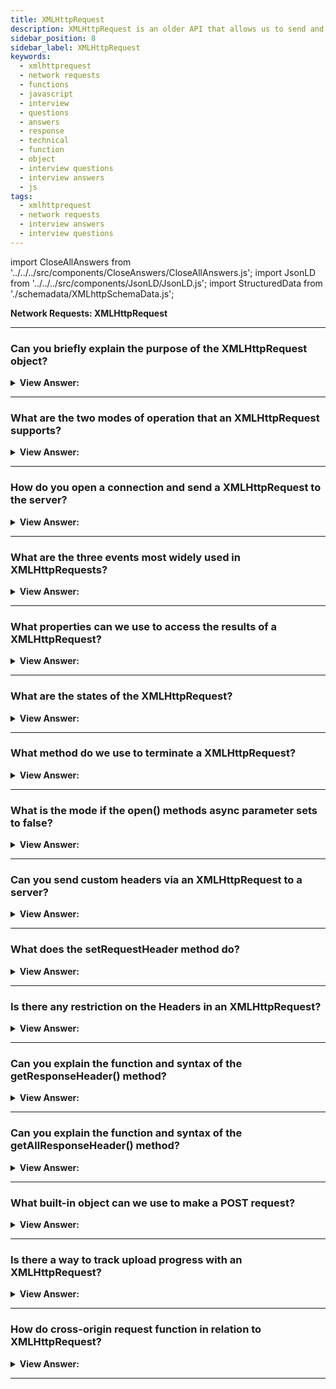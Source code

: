 ```yaml
---
title: XMLHttpRequest
description: XMLHttpRequest is an older API that allows us to send and receive data from a server. XMLHttpRequest is a object that allows JavaScript to make HTTP requests.
sidebar_position: 8
sidebar_label: XMLHttpRequest
keywords:
  - xmlhttprequest
  - network requests
  - functions
  - javascript
  - interview
  - questions
  - answers
  - response
  - technical
  - function
  - object
  - interview questions
  - interview answers
  - js
tags:
  - xmlhttprequest
  - network requests
  - interview answers
  - interview questions
---
```


import CloseAllAnswers from '../../../src/components/CloseAnswers/CloseAllAnswers.js';
import JsonLD from '../../../src/components/JsonLD/JsonLD.js';
import StructuredData from './schemadata/XMLhttpSchemaData.js';

<JsonLD data={StructuredData} />

<head>
  <title>XMLHttpRequest | JavaScript Frontend Phone Interview Answers</title>
</head>

**Network Requests: XMLHttpRequest**

<CloseAllAnswers />

---

### Can you briefly explain the purpose of the XMLHttpRequest object?

<details>
  <summary><strong>View Answer:</strong></summary>
  <div>
  <div><strong>Interview Response:</strong> XMLHttpRequest is a built-in browser object that allows JavaScript to make HTTP requests. Even though it has the term "XML" in its name, it can work on any data, not just those in XML format. We can upload and download files, track progress, and perform a variety of other things. There is currently another, more recent method fetch, which partly deprecates XMLHttpRequest. Developers utilize XMLHttpRequest in modern web development for one of three reasons. One of the more historical reasons is that we need to maintain existing scripts using XMLHttpRequest or that we need to support ancient browsers without polyfills. We want something that fetch does not currently provide, such as tracking upload progress.
    </div>
  </div>
</details>

---

### What are the two modes of operation that an XMLHttpRequest supports?

<details>
  <summary><strong>View Answer:</strong></summary>
  <div>
  <div><strong>Interview Response:</strong> XMLHttpRequest uses both synchronous and asynchronous modes of operation. This mode of operation invokes both, synchronously or asynchronously, using the XMLHttpRequest open method. The XMLHttpRequest method open() initializes a newly-created request, or re-initializes an existing one.  If you want to run your request in async, then the async parameter should be set to true; otherwise, false for the default behavior. We should note that an open call, contrary to its name, does not open the connection. It only configures the request, but the network activity only starts with the call of send.
    </div><br />
    <strong>Syntax: </strong> xhr.open(method, URL, [async, user, password]);<br /><br />
  </div>
</details>

---

### How do you open a connection and send a XMLHttpRequest to the server?

<details>
  <summary><strong>View Answer:</strong></summary>
  <div>
  <div><strong>Interview Response:</strong> If we want to open a connection and send a XMLHttpRequest to a server, we must invoke the send method to send the message body. Some request methods like GET do not have a body. And some of them, like POST use the body to send the data to the server.
    </div><br />
    <strong>Syntax: </strong> xhr.send([body]);<br /><br />
  </div>
</details>

---

### What are the three events most widely used in XMLHttpRequests?

<details>
  <summary><strong>View Answer:</strong></summary>
  <div>
  <div><strong>Interview Response:</strong> The most widely used events in XMLHttpRequest are the load, error, and progress events. The load event happens when the request is complete (even if HTTP status is like 400 or 500), and the response fully downloads. The error event happens when the request could not transmit, e.g., network down or invalid URL. The progress event triggers periodically while the response is downloaded and reports how much has gotten downloaded.
    </div><br />
  <div><strong className="codeExample">Code Example:</strong><br /><br />

<strong>Syntax: </strong> xhr.send([body]);<br /><br />

  <div></div>

```js
xhr.onload = function () {
  alert(`Loaded: ${xhr.status} ${xhr.response}`);
};

xhr.onerror = function () {
  // only triggers if the request couldn't be made at all
  alert(`Network Error`);
};

xhr.onprogress = function (event) {
  // triggers periodically
  // event.loaded - how many bytes downloaded
  // event.lengthComputable = true if the server sent Content-Length header
  // event.total - total number of bytes (if lengthComputable)
  alert(`Received ${event.loaded} of ${event.total}`);
};
```

  </div>
  </div>
</details>

---

### What properties can we use to access the results of a XMLHttpRequest?

<details>
  <summary><strong>View Answer:</strong></summary>
  <div>
  <div><strong>Interview Response:</strong> The properties we can use to access the results of an XMLHttpRequest include the status, statusText, and response properties. We can also specify a timeout using the timeout property. If the request fails or does not return within the given time, it cancels, triggering a timeout event.
    </div><br />
    <strong>Syntax: </strong> xhr.timeout = 10000; // timeout in ms, 10 seconds<br /><br />
  </div>
</details>

---

### What are the states of the XMLHttpRequest?

<details>
  <summary><strong>View Answer:</strong></summary>
  <div>
  <div><strong>Interview Response:</strong> XMLHttpRequest changes between states as it progresses include unsent (0), opened (1), headers_received (2), loading (3), and done (4). A numeric value marks each. Unsent refers to the XMLHttpRequest client creation, but the open() method hasn't gotten called yet. Opened is when the open() method invokes. During this state, the request headers are set using the setRequestHeader() method, and the send() method is called, which initiates the fetch. The headers_received state refers to the send() method, and the response headers fully transmit. The loading state refers to the response body being received. The final state completes, defining that the data transfer has gotten completed or something went wrong during the transfer (e.g., infinite redirects). The current state is accessible as xhr.readyState. An XMLHttpRequest object travels them in the order 0 → 1 → 2 → 3 → … → 3 → 4. State 3 repeats every time a data packet is received over the network.
    </div><br />
  <div><strong className="codeExample">Code Example:</strong> Tracking readystatechange event<br /><br />

<strong>Syntax: </strong> xhr.readyState<br /><br />

  <div></div>

```js
xhr.onreadystatechange = function () {
  if (xhr.readyState == 3) {
    // loading
  }
  if (xhr.readyState == 4) {
    // request finished
  }
};
```

  </div>
  </div>
</details>

---

### What method do we use to terminate a XMLHttpRequest?

<details>
  <summary><strong>View Answer:</strong></summary>
  <div>
  <div><strong>Interview Response:</strong> We can terminate the request at any time. The call to xhr.abort() triggers the abort event, and xhr.status becomes 0 (unset state or has not been initialized).
    </div>
  </div>
</details>

---

### What is the mode if the open() methods async parameter sets to false?

<details>
  <summary><strong>View Answer:</strong></summary>
  <div>
  <div><strong>Interview Response:</strong> If the open method's third async parameter is set to false. The request is made in a synchronous manner. To put it another way, JavaScript execution pauses at send() and continues when the response is received. Similar to alert or prompt instructions. While synchronous calls appear to be a good idea, they are rarely used since they restrict in-page JavaScript from being run until the loading is complete. In some browsers, scrolling gets difficult. If the synchronous call takes too long, the browser may advise that the "hanging" webpage be closed.
    </div><br />
  <div><strong className="codeExample">Code Example:</strong><br /><br />

<strong>Syntax: </strong> xhr.open('GET', '/article/xmlhttprequest/hello.txt', false)<br /><br />

  <div></div>

```js
let xhr = new XMLHttpRequest();

xhr.open('GET', '/article/xmlhttprequest/hello.txt', false); // <-

try {
  xhr.send();
  if (xhr.status != 200) {
    alert(`Error ${xhr.status}: ${xhr.statusText}`);
  } else {
    alert(xhr.response);
  }
} catch (err) {
  // instead of onerror
  alert('Request failed');
}
```

  </div>
  </div>
</details>

---

### Can you send custom headers via an XMLHttpRequest to a server?

<details>
  <summary><strong>View Answer:</strong></summary>
  <div>
  <div><strong>Interview Response:</strong> XMLHttpRequest allows both to send custom headers and read headers from the response.
    </div>
  </div>
</details>

---

### What does the setRequestHeader method do?

<details>
  <summary><strong>View Answer:</strong></summary>
  <div>
  <div><strong>Interview Response:</strong> The setRequestHeader sets the request header with the given name and value.
    </div><br />
  <div><strong className="codeExample">Code Example:</strong><br /><br />

<strong>Syntax: </strong> xhr.setRequestHeader(name, value)<br /><br />

  <div></div>

```js
xhr.setRequestHeader('Content-Type', 'application/json');
```

  </div>
  </div>
</details>

---

### Is there any restriction on the Headers in an XMLHttpRequest?

<details>
  <summary><strong>View Answer:</strong></summary>
  <div>
  <div><strong>Interview Response:</strong> Several headers are managed exclusively by the browser, e.g., Referrer and Host. XMLHttpRequest is not allowed to change them for user safety and the correctness of the request. Another peculiarity of XMLHttpRequest is that one cannot undo setRequestHeader. Once the header sets, additional calls add information to the header but do not overwrite it.
    </div><br />
  <div><strong className="codeExample">Code Example:</strong><br /><br />

  <div></div>

```js
xhr.setRequestHeader('X-Auth', '123');
xhr.setRequestHeader('X-Auth', '456');

// the header will be:
// X-Auth: 123, 456
```

  </div>
  </div>
</details>

---

### Can you explain the function and syntax of the getResponseHeader() method?

<details>
  <summary><strong>View Answer:</strong></summary>
  <div>
  <div><strong>Interview Response:</strong> The XMLHttpRequest method getResponseHeader() returns the string containing the text of a particular or single header's value. If there are multiple response headers with the same name, their values return as a single concatenated string, where each value is separated from the previous one by a pair of commas and a space. The getResponseHeader() method returns the value as a UTF byte sequence. It retrieves the response header with the given name (except Set-Cookie and Set-Cookie2).
    </div><br />
  <div><strong className="codeExample">Code Example:</strong><br /><br />

  <div></div>

```js
xhr.getResponseHeader('Content-Type');
```

  </div>
  </div>
</details>

---

### Can you explain the function and syntax of the getAllResponseHeader() method?

<details>
  <summary><strong>View Answer:</strong></summary>
  <div>
  <div><strong>Interview Response:</strong> The XMLHttpRequest method getAllResponseHeaders() returns all the response headers, separated by CRLF, as a string or returns null if no response transmits. If a network error happens, an empty string returns. It returns all response headers, except Set-Cookie and Set-Cookie2.
    </div>
    <br />
  <div><strong className="codeExample">Data Example:</strong><br /><br />

  <div></div>

```js
Cache-Control: max-age=31536000

Content-Length: 4260

Content-Type: image/png

Date: Sat, 08 Sep 2012 16:53:16 GMT
```

<p>Because the line break between headers is always "\r\n" (regardless of operating system), we can simply divide it into independent headers. A colon followed by a space ": " is always used as a separator between the name and the value. That is specified in the standard. So, if we want to acquire an object with name/value pairs, we'll need to use some JS.</p>

  </div><br />
  <div><strong className="codeExample">Code Example:</strong><br /><br />

  <div></div>

```js
let headers = xhr
  .getAllResponseHeaders()
  .split('\r\n')
  .reduce((result, current) => {
    let [name, value] = current.split(': ');
    result[name] = value;
    return result;
  }, {});

// headers['Content-Type'] = 'image/png'
```

  </div>
  </div>
</details>

---

### What built-in object can we use to make a POST request?

<details>
  <summary><strong>View Answer:</strong></summary>
  <div>
  <div><strong>Interview Response:</strong> To make a POST request, we can use the built-in FormData object. We can create it, optionally fill it from the form, and append more fields if needed.
    </div><br />
  <div><strong className="codeExample">Code Example:</strong><br /><br />

  <div></div>

```html
<script>
  // creates an object
  let formData = new FormData([form]);

  formData.append(name, value); // appends a field
</script>

<form name="person">
  <input name="name" value="John" />
  <input name="surname" value="Smith" />
</form>

<script>
  /*** FILL FROM <FORM> EXAMPLE ***/
  let formData = new FormData(document.forms.person);

  // add one more field
  formData.append('middle', 'Lee');

  // send it out
  let xhr = new XMLHttpRequest();
  xhr.open('POST', '/article/xmlhttprequest/post/user');
  xhr.send(formData);

  xhr.onload = () => alert(xhr.response);
</script>
```

  </div>
  </div>
</details>

---

### Is there a way to track upload progress with an XMLHttpRequest?

<details>
  <summary><strong>View Answer:</strong></summary>
  <div>
  <div><strong>Interview Response:</strong> If we upload something big, we are undoubtedly more interested in tracking the upload progress. But we should be aware that the xhr.onprogress doesn’t help here. We use the xhr.upload method to track upload progress, and it generates events similar to xhr, but xhr.upload triggers them solely on uploading.
    </div><br />
  <div><strong className="codeExample">Code Example:</strong><br /><br />

  <div></div>

```html
<input type="file" onchange="upload(this.files[0])" />

<script>
  function upload(file) {
    let xhr = new XMLHttpRequest();

    // track upload progress
    xhr.upload.onprogress = function (event) {
      console.log(`Uploaded ${event.loaded} of ${event.total}`);
    };

    // track completion: both successful or not
    xhr.onloadend = function () {
      if (xhr.status == 200) {
        console.log('success');
      } else {
        console.log('error ' + this.status);
      }
    };

    xhr.open('POST', '/article/xmlhttprequest/post/upload');
    xhr.send(file);
  }
</script>
```

  </div>
  </div>
</details>

---

### How do cross-origin request function in relation to XMLHttpRequest?

<details>
  <summary><strong>View Answer:</strong></summary>
  <div>
  <div><strong>Interview Response:</strong> XMLHttpRequest can make cross-origin requests using the same CORS policy as fetch. Like fetch, it does not send cookies and HTTP authorization to another origin by default. To enable them, set xhr.withCredentials to true.
    </div><br />
  <div><strong className="codeExample">Code Example:</strong><br /><br />

  <div></div>

```js
let xhr = new XMLHttpRequest();
xhr.withCredentials = true;

xhr.open('POST', 'http://anywhere.com/request');
```

  </div>
  </div>
</details>

---
